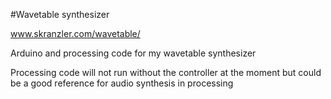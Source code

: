 #Wavetable synthesizer

www.skranzler.com/wavetable/

Arduino and processing code for my wavetable synthesizer

Processing code will not run without the controller at the moment but could be a good reference 
for audio synthesis in processing 